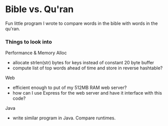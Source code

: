 # Bible vs. Qu'ran
Fun little program I wrote to compare words in the bible with words in the qu'ran.

### Things to look into
Performance & Memory Alloc
 - allocate strlen(str) bytes for keys instead of constant 20 byte buffer
 - compute list of top words ahead of time and store in reverse hashtable?

Web
 - efficient enough to put of my 512MB RAM web server?
 - how can I use Express for the web server and have it interface with this code?

Java
 - write similar program in Java.  Compare runtimes.




